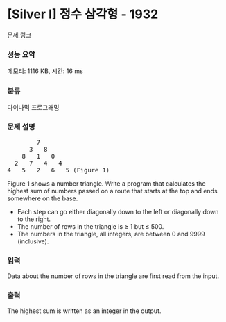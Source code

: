 # [Silver I] 정수 삼각형 - 1932 

[문제 링크](https://www.acmicpc.net/problem/1932) 

### 성능 요약

메모리: 1116 KB, 시간: 16 ms

### 분류

다이나믹 프로그래밍

### 문제 설명

<pre>        7
      3   8
    8   1   0
  2   7   4   4
4   5   2   6   5 (Figure 1)</pre>

<p>Figure 1 shows a number triangle. Write a program that calculates the highest sum of numbers passed on a route that starts at the top and ends somewhere on the base.</p>

<ul>
	<li>Each step can go either diagonally down to the left or diagonally down to the right.</li>
	<li>The number of rows in the triangle is ≥ 1 but ≤ 500.</li>
	<li>The numbers in the triangle, all integers, are between 0 and 9999 (inclusive).</li>
</ul>

### 입력 

 <p>Data about the number of rows in the triangle are first read from the input.</p>

### 출력 

 <p>The highest sum is written as an integer in the output.</p>

